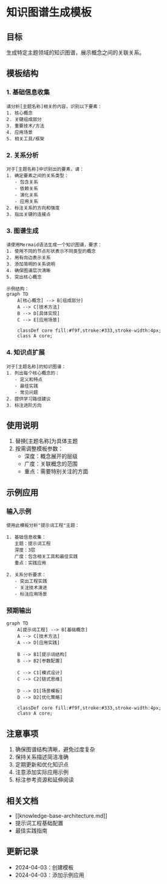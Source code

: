 # 知识图谱生成模板

## 目标
生成特定主题领域的知识图谱，展示概念之间的关联关系。

## 模板结构

### 1. 基础信息收集
```prompt
请分析[主题名称]相关的内容，识别以下要素：
1. 核心概念
2. 关键组成部分
3. 重要技术/方法
4. 应用场景
5. 相关工具/框架
```

### 2. 关系分析
```prompt
对于[主题名称]中识别出的要素，请：
1. 确定要素之间的关系类型：
   - 包含关系
   - 依赖关系
   - 演化关系
   - 应用关系
2. 标注关系的方向和强度
3. 指出关键的连接点
```

### 3. 图谱生成
```prompt
请使用Mermaid语法生成一个知识图谱，要求：
1. 使用不同的节点形状表示不同类型的概念
2. 用有向边表示关系
3. 添加简明的关系说明
4. 确保图谱层次清晰
5. 突出核心概念

示例结构：
graph TD
    A[核心概念] --> B[组成部分]
    A --> C[技术方法]
    B --> D[具体实现]
    C --> E[应用场景]
    
    classDef core fill:#f9f,stroke:#333,stroke-width:4px;
    class A core;
```

### 4. 知识点扩展
```prompt
对于[主题名称]的知识图谱：
1. 列出每个核心概念的：
   - 定义和特点
   - 最佳实践
   - 常见问题
2. 提供学习路径建议
3. 标注进阶方向
```

## 使用说明

1. 替换[主题名称]为具体主题
2. 按需调整模板参数：
   - 深度：概念展开的层级
   - 广度：关联概念的范围
   - 重点：需要特别关注的方面

## 示例应用

### 输入示例
```prompt
使用此模板分析"提示词工程"主题：

1. 基础信息收集：
   主题：提示词工程
   深度：3层
   广度：包含相关工具和最佳实践
   重点：实践应用

2. 关系分析要求：
   - 突出工程实践
   - 关注技术演进
   - 标注应用场景
```

### 预期输出
```mermaid
graph TD
    A[提示词工程] --> B[基础概念]
    A --> C[技术方法]
    A --> D[应用实践]
    
    B --> B1[提示词结构]
    B --> B2[参数配置]
    
    C --> C1[模式设计]
    C --> C2[链式思维]
    
    D --> D1[场景模板]
    D --> D2[优化策略]
    
    classDef core fill:#f9f,stroke:#333,stroke-width:4px;
    class A core;
```

## 注意事项

1. 确保图谱结构清晰，避免过度复杂
2. 保持关系描述简洁准确
3. 定期更新和优化知识点
4. 注意添加实际应用示例
5. 标注参考资源和延伸阅读

## 相关文档
- [[knowledge-base-architecture.md]]
- 提示词工程基础配置
- 最佳实践指南

## 更新记录
- 2024-04-03：创建模板
- 2024-04-03：添加示例应用
